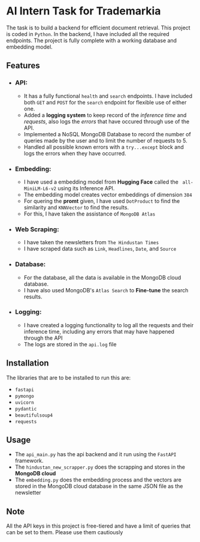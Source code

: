 # AI Intern Task for Trademarkia
The task is to build a backend for efficient document retrieval. This project is coded in `Python`. In the backend, I have included all the required endpoints. The project is fully complete with a working database and embedding model.

## Features
- ### API:
    - It has a fully functional `health` and `search` endpoints. I have included both `GET` and `POST` for the `search` endpoint for flexible use of either one.
    - Added a **logging system** to keep record of the *inference time* and *requests*, also logs the *errors* that have occured through use of the API.
    - Implemented a NoSQL MongoDB Database to record the number of queries made by the user and to limit the number of requests to 5.
    - Handled all possible known errors with a `try...except` block and logs the errors when they have occurred.

- ### Embedding:
    - I have used a embedding model from **Hugging Face** called the `
all-MiniLM-L6-v2` using its Inference API.
    - The embedding model creates vector embeddings of dimension `384`
    - For quering the **promt** given, I have used `DotProduct` to find the similarity and `KNNVector` to find the results.
    - For this, I have taken the assistance of `MongoDB Atlas`

- ### Web Scraping:
    - I have taken the newsletters from `The Hindustan Times`
    - I have scraped data such as `Link`, `Headlines`, `Date`, and `Source`

- ### Database:
    - For the database, all the data is available in the MongoDB cloud database.
    - I have also used MongoDB's `Atlas Search` to **Fine-tune** the search results.

- ### Logging:
    - I have created a logging functionality to log all the requests and their inference time, including any errors that may have happened through the API
    - The logs are stored in the `api.log` file

## Installation
The libraries that are to be installed to run this are:
- `fastapi`
- `pymongo`
- `uvicorn`
- `pydantic`
- `beautifulsoup4`
- `requests`

## Usage
- The `api_main.py` has the api backend and it run using the `FastAPI` framework.
- The `hindustan_new_scrapper.py` does the scrapping and stores in the **MongoDB cloud**
- The `embedding.py` does the embedding process and the vectors are stored in the MongoDB cloud database in the same JSON file as the newsletter

## Note
All the API keys in this project is free-tiered and have a limit of queries that can be set to them. Please use them cautiously